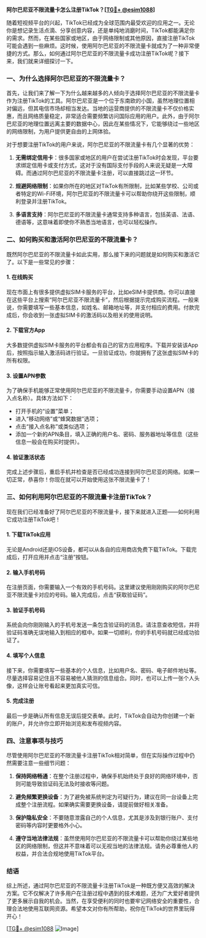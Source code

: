 **阿尔巴尼亚不限流量卡怎么注册TikTok？[[TG💪+ @esim1088](https://t.me/s/esim1088)]**

随着短视频平台的兴起，TikTok已经成为全球范围内最受欢迎的应用之一。无论你是想记录生活点滴、分享创意内容，还是单纯地消磨时间，TikTok都能满足你的需求。然而，在某些国家或地区，由于网络限制或其他原因，直接注册TikTok可能会遇到一些麻烦。这时候，使用阿尔巴尼亚的不限流量卡就成为了一种非常便捷的方式。那么，如何通过阿尔巴尼亚的不限流量卡成功注册TikTok呢？接下来，我们就来详细探讨一下。

### 一、为什么选择阿尔巴尼亚的不限流量卡？

首先，让我们来了解一下为什么越来越多的人倾向于选择阿尔巴尼亚的不限流量卡作为注册TikTok的工具。阿尔巴尼亚是一个位于东南欧的小国，虽然地理位置相对偏远，但其电信市场却相当发达。当地的运营商提供的不限流量卡不仅价格实惠，而且网络质量稳定，非常适合需要频繁访问国际应用的用户。此外，由于阿尔巴尼亚的地理位置远离主要的数据中心，因此在某些情况下，它能够绕过一些地区的网络限制，为用户提供更自由的上网体验。

对于想要注册TikTok的用户来说，阿尔巴尼亚的不限流量卡有几个显著的优势：

1. **无需绑定信用卡**：很多国家或地区的用户在尝试注册TikTok时会发现，平台要求绑定信用卡或支付方式，这对于没有国际支付手段的人来说无疑是一大障碍。而通过阿尔巴尼亚的不限流量卡注册，可以直接跳过这一环节。
   
2. **规避网络限制**：如果你所在的地区对TikTok有所限制，比如某些学校、公司或者特定的Wi-Fi环境，阿尔巴尼亚的不限流量卡可以帮助你绕开这些限制，顺利登录并注册TikTok。

3. **多语言支持**：阿尔巴尼亚的不限流量卡通常支持多种语言，包括英语、法语、德语等，这意味着即使你不熟悉当地语言，也可以轻松操作。

### 二、如何购买和激活阿尔巴尼亚的不限流量卡？

既然阿尔巴尼亚的不限流量卡如此实用，那么接下来的问题就是如何购买和激活它了。以下是一些常见的步骤：

#### 1. 在线购买
现在市面上有很多提供虚拟SIM卡服务的平台，比如eSIM卡提供商。你可以直接在这些平台上搜索“阿尔巴尼亚不限流量卡”，然后根据提示完成购买流程。一般来说，你需要填写一些基本信息，如姓名、邮箱地址等，并支付相应的费用。付款完成后，你会收到一张虚拟SIM卡的激活码以及相关的使用说明。

#### 2. 下载官方App
大多数提供虚拟SIM卡服务的平台都会有自己的官方应用程序。下载并安装该App后，按照指示输入激活码进行验证。一旦验证成功，你就拥有了这张虚拟SIM卡的所有权限。

#### 3. 设置APN参数
为了确保手机能够正常使用阿尔巴尼亚的不限流量卡，你需要手动设置APN（接入点名称）。具体方法如下：
   - 打开手机的“设置”菜单；
   - 进入“移动网络”或“蜂窝数据”选项；
   - 点击“接入点名称”或类似选项；
   - 添加一个新的APN条目，填入正确的用户名、密码、服务器地址等信息（这些信息一般会在购买时提供）。

#### 4. 验证激活状态
完成上述步骤后，重启手机并检查是否已经成功连接到阿尔巴尼亚的网络。如果一切正常，恭喜你！你现在就可以开始使用这张不限流量卡了！

### 三、如何利用阿尔巴尼亚的不限流量卡注册TikTok？

现在我们已经准备好了阿尔巴尼亚的不限流量卡，接下来就进入正题——如何利用它成功注册TikTok吧！

#### 1. 下载TikTok应用
无论是Android还是iOS设备，都可以从各自的应用商店免费下载TikTok。下载完成后，打开应用并点击“注册”按钮。

#### 2. 输入手机号码
在注册页面，你需要输入一个有效的手机号码。这里建议使用刚刚购买的阿尔巴尼亚不限流量卡对应的号码。输入完成后，点击“获取验证码”。

#### 3. 验证手机号码
系统会向你刚刚输入的手机号发送一条包含验证码的消息。请注意查收短信，并将验证码准确无误地输入到相应的框中。如果一切顺利，你的手机号码就已经成功验证了。

#### 4. 填写个人信息
接下来，你需要填写一些基本的个人信息，比如用户名、密码、电子邮件地址等。尽量选择容易记住且不容易被他人猜测的信息组合。同时，也可以上传一张个人头像，这样会让账号看起来更加真实可信。

#### 5. 完成注册
最后一步是确认所有信息无误后提交表单。此时，TikTok会自动为你创建一个新的账户，并允许你立即开始浏览和发布视频内容。

### 四、注意事项与技巧

尽管使用阿尔巴尼亚的不限流量卡注册TikTok相对简单，但在实际操作过程中仍然需要注意一些细节问题：

1. **保持网络畅通**：在整个注册过程中，确保手机始终处于良好的网络环境中，否则可能导致验证码无法及时接收等问题。
   
2. **避免频繁更换设备**：为了避免被系统判定为可疑行为，建议在同一台设备上完成整个注册流程。如果确实需要更换设备，请提前做好相关准备。

3. **保护隐私安全**：不要随意泄露自己的个人信息，尤其是涉及到银行账户、支付密码等内容时更要格外小心。

4. **遵守当地法律法规**：虽然使用阿尔巴尼亚的不限流量卡可以帮助你绕过某些地区的网络限制，但这并不意味着可以无视当地的法律法规。请务必尊重他人的权益，并合法合规地使用TikTok平台。

### 结语

综上所述，通过阿尔巴尼亚的不限流量卡注册TikTok是一种既方便又高效的解决方案。它不仅解决了许多用户在注册过程中遇到的技术难题，还为广大爱好者提供了更多展示自我的机会。当然，在享受便利的同时也要牢记网络安全的重要性，合理合法地使用互联网资源。希望本文对你有所帮助，祝你在TikTok的世界里玩得开心！

[[TG💪+ @esim1088](https://t.me/s/esim1088) ![Image](https://i.postimg.cc/4NQfJmqS/Snipaste-2025-05-13-00-14-12.png)]